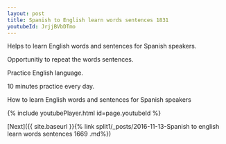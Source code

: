 ```yaml
---
layout: post
title: Spanish to English learn words sentences 1831 
youtubeId: JrjjBVbDTmo
---
```

 
 
Helps to learn English words and sentences for Spanish speakers.

Opportunitiy to repeat the words sentences. 

Practice English language. 
 
10 minutes practice every day. 
 
How to learn English words and sentences for Spanish speakers 
 
{% include youtubePlayer.html id=page.youtubeId %}
 
 
[Next]({{ site.baseurl }}{% link  split1/_posts/2016-11-13-Spanish to english learn words sentences 1669 .md%})
 
